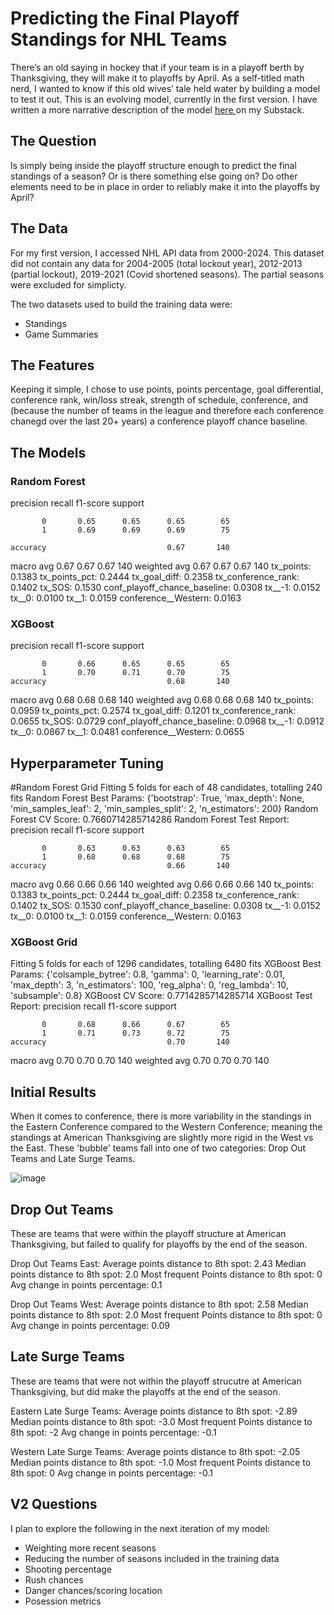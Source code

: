 # Predicting the Final Playoff Standings for NHL Teams

There’s an old saying in hockey that if your team is in a playoff berth by Thanksgiving, they will make it to playoffs by April. As a self-titled math nerd, I wanted to know if this old wives’ tale held water by building a model to test it out. This is an evolving model, currently in the first version. I have written a more narrative description of the model <a href="https://tapetotapemk.substack.com/p/predicting-final-standings-part-1"> here </a>  on my Substack.

## The Question
Is simply being inside the playoff structure enough to predict the final standings of a season? Or is there something else going on? Do other elements need to be in place in order to reliably make it into the playoffs by April?

## The Data
For my first version, I accessed NHL API data from 2000-2024. This dataset did not contain any data for 2004-2005 (total lockout year), 2012-2013 (partial lockout), 2019-2021 (Covid shortened seasons). The partial seasons were excluded for simplicty. 

The two datasets used to build the training data were:
- Standings
- Game Summaries

## The Features
Keeping it simple, I chose to use points, points percentage, goal differential, conference rank, win/loss streak, strength of schedule, conference, and (because the number of teams in the league and therefore each conference chanegd over the last 20+ years) a conference playoff chance baseline.

## The Models


### Random Forest
  precision    recall  f1-score   support

           0       0.65      0.65      0.65        65
           1       0.69      0.69      0.69        75

    accuracy                           0.67       140
   macro avg       0.67      0.67      0.67       140
weighted avg       0.67      0.67      0.67       140
tx_points: 0.1383
tx_points_pct: 0.2444
tx_goal_diff: 0.2358
tx_conference_rank: 0.1402
tx_SOS: 0.1530
conf_playoff_chance_baseline: 0.0308
tx__-1: 0.0152
tx__0: 0.0100
tx__1: 0.0159
conference__Western: 0.0163

### XGBoost
precision    recall  f1-score   support

           0       0.66      0.65      0.65        65
           1       0.70      0.71      0.70        75           
    accuracy                           0.68       140
   macro avg       0.68      0.68      0.68       140
weighted avg       0.68      0.68      0.68       140
tx_points: 0.0959
tx_points_pct: 0.2574
tx_goal_diff: 0.1201
tx_conference_rank: 0.0655
tx_SOS: 0.0729
conf_playoff_chance_baseline: 0.0968
tx__-1: 0.0912
tx__0: 0.0867
tx__1: 0.0481
conference__Western: 0.0655


## Hyperparameter Tuning
#Random Forest Grid
Fitting 5 folds for each of 48 candidates, totalling 240 fits
Random Forest Best Params: {'bootstrap': True, 'max_depth': None, 'min_samples_leaf': 2, 'min_samples_split': 2, 'n_estimators': 200}
Random Forest CV Score: 0.7660714285714286
Random Forest Test Report:
               precision    recall  f1-score   support

           0       0.63      0.63      0.63        65
           1       0.68      0.68      0.68        75
    accuracy                           0.66       140
   macro avg       0.66      0.66      0.66       140
weighted avg       0.66      0.66      0.66       140
tx_points: 0.1383
tx_points_pct: 0.2444
tx_goal_diff: 0.2358
tx_conference_rank: 0.1402
tx_SOS: 0.1530
conf_playoff_chance_baseline: 0.0308
tx__-1: 0.0152
tx__0: 0.0100
tx__1: 0.0159
conference__Western: 0.0163

### XGBoost Grid
Fitting 5 folds for each of 1296 candidates, totalling 6480 fits
XGBoost Best Params: {'colsample_bytree': 0.8, 'gamma': 0, 'learning_rate': 0.01, 'max_depth': 3, 'n_estimators': 100, 'reg_alpha': 0, 'reg_lambda': 10, 'subsample': 0.8}
XGBoost CV Score: 0.7714285714285714
XGBoost Test Report:
               precision    recall  f1-score   support

           0       0.68      0.66      0.67        65
           1       0.71      0.73      0.72        75
    accuracy                           0.70       140
   macro avg       0.70      0.70      0.70       140
weighted avg       0.70      0.70      0.70       140

## Initial Results
When it comes to conference, there is more variability in the standings in the Eastern Conference compared to the Western Conference; meaning the standings at American Thanksgiving are slightly more rigid in the West vs the East. These 'bubble' teams fall into one of two categories: Drop Out Teams and Late Surge Teams.

![image](https://github.com/user-attachments/assets/06efd687-5f05-4d69-8697-26e52479cc05)

## Drop Out Teams
These are teams that were within the playoff structure at American Thanksgiving, but failed to qualify for playoffs by the end of the season.

Drop Out Teams East:
Average points distance to 8th spot: 2.43
Median points distance to 8th spot: 2.0
Most frequent Points distance to 8th spot: 0
Avg change in points percentage: 0.1

Drop Out Teams West:
Average points distance to 8th spot: 2.58
Median points distance to 8th spot: 2.0
Most frequent Points distance to 8th spot: 0
Avg change in points percentage: 0.09

## Late Surge Teams
These are teams that were not within the playoff strucutre at American Thanksgiving, but did make the playoffs at the end of the season.

Eastern Late Surge Teams:
Average points distance to 8th spot: -2.89
Median points distance to 8th spot: -3.0
Most frequent Points distance to 8th spot: -2
Avg change in points percentage: -0.1

Western Late Surge Teams:
Average points distance to 8th spot: -2.05
Median points distance to 8th spot: -1.0
Most frequent Points distance to 8th spot: 0
Avg change in points percentage: -0.1

## V2 Questions
I plan to explore the following in the next iteration of my model:
- Weighting more recent seasons
- Reducing the number of seasons included in the training data
- Shooting percentage
- Rush chances
- Danger chances/scoring location
- Posession metrics
